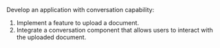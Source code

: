 Develop an application with conversation capability:
1.	Implement a feature to upload a document.
2.	Integrate a conversation component that allows users to interact with the uploaded document.
